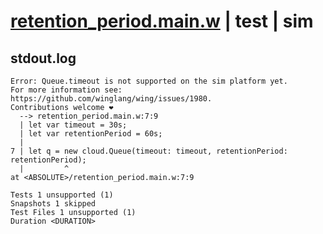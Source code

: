 # [retention_period.main.w](../../../../../../tests/sdk_tests/queue/retention_period.main.w) | test | sim

## stdout.log
```log
Error: Queue.timeout is not supported on the sim platform yet.
For more information see: https://github.com/winglang/wing/issues/1980.
Contributions welcome ❤️
  --> retention_period.main.w:7:9
  | let var timeout = 30s;
  | let var retentionPeriod = 60s;
  | 
7 | let q = new cloud.Queue(timeout: timeout, retentionPeriod: retentionPeriod);
  |         ^
at <ABSOLUTE>/retention_period.main.w:7:9

Tests 1 unsupported (1)
Snapshots 1 skipped
Test Files 1 unsupported (1)
Duration <DURATION>
```

